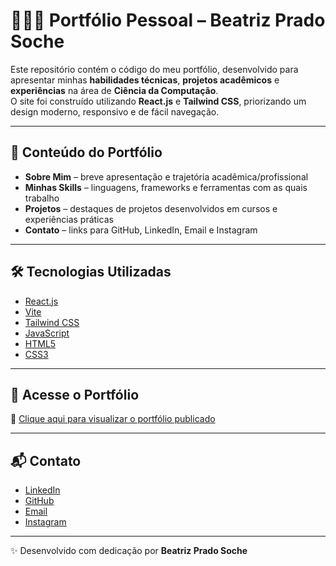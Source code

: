 # 👩🏻‍💻 Portfólio Pessoal – Beatriz Prado Soche

Este repositório contém o código do meu portfólio, desenvolvido para apresentar minhas **habilidades técnicas**, **projetos acadêmicos** e **experiências** na área de **Ciência da Computação**.  
O site foi construído utilizando **React.js** e **Tailwind CSS**, priorizando um design moderno, responsivo e de fácil navegação.  

---

## 📌 Conteúdo do Portfólio

- **Sobre Mim** – breve apresentação e trajetória acadêmica/profissional  
- **Minhas Skills** – linguagens, frameworks e ferramentas com as quais trabalho  
- **Projetos** – destaques de projetos desenvolvidos em cursos e experiências práticas  
- **Contato** – links para GitHub, LinkedIn, Email e Instagram  

---

## 🛠️ Tecnologias Utilizadas

- [React.js](https://react.dev/)  
- [Vite](https://vitejs.dev/)  
- [Tailwind CSS](https://tailwindcss.com/)  
- [JavaScript](https://developer.mozilla.org/pt-BR/docs/Web/JavaScript)  
- [HTML5](https://developer.mozilla.org/pt-BR/docs/Web/Guide/HTML/HTML5)  
- [CSS3](https://developer.mozilla.org/pt-BR/docs/Web/CSS)  

---

## 🚀 Acesse o Portfólio

🔗 [Clique aqui para visualizar o portfólio publicado](https://portfoliobeatrizprado.netlify.app/)  

---

## 📬 Contato

- [LinkedIn](https://www.linkedin.com/in/seuusuario)  
- [GitHub](https://github.com/seuusuario)  
- [Email](mailto:seuemail@example.com)  
- [Instagram](https://instagram.com/seuusuario)  

---

✨ Desenvolvido com dedicação por **Beatriz Prado Soche**
